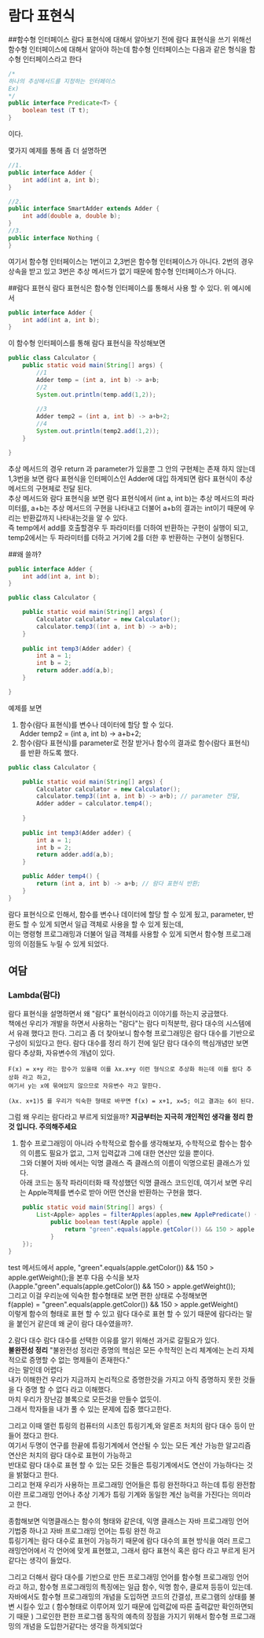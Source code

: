 # 람다 표현식

##함수형 인터페이스 
람다 표현식에 대해서 알아보기 전에 람다 표현식을 쓰기 위해선 함수형 인터페이스에 대해서 알아야 하는데 함수형 인터페이스는 다음과 같은 형식을 함수형 인터페이스라고 한다  
```java
/*
하나의 추상메서드를 지정하는 인터페이스
Ex)
*/
public interface Predicate<T> {
    boolean test (T t);
}
```
이다.

몇가지 예제를 통해 좀 더 설명하면
```java
//1.
public interface Adder {
    int add(int a, int b);
}

//2.
public interface SmartAdder extends Adder {
    int add(double a, double b);
}
//3.
public interface Nothing {
}
```
여기서 함수형 인터페이스는 1번이고 2,3번은 함수형 인터페이스가 아니다.
2번의 경우 상속을 받고 있고 3번은 추상 메서드가 없기 때문에 함수형 인터페이스가 아니다.

##람다 표현식
람다 표현식은 함수형 인터페이스를 통해서 사용 할 수 있다.
위 예시에서
```java
public interface Adder {
    int add(int a, int b);
}
```
이 함수형 인터페이스를 통해 람다 표현식을 작성해보면  
```java
public class Calculator {
    public static void main(String[] args) {
        //1
        Adder temp = (int a, int b) -> a+b;
        //2
        System.out.println(temp.add(1,2));
        
        //3
        Adder temp2 = (int a, int b) -> a+b+2;
        //4
        System.out.println(temp2.add(1,2));
    }

}
```
추상 메서드의 경우 return 과 parameter가 있을뿐 그 안의 구현체는 존재 하지 않는데 1,3번을 보면 람다 표현식을 인터페이스인 Adder에 대입 하게되면 람다 표현식이 추상 메서드의 구현체로 전달 된다.  
추상 메서드와 람다 표현식을 보면 람다 표현식에서 (int a, int b)는 추상 메서드의 파라미터를, a+b는 추상 메서드의 구현을 나타내고 더불어 a+b의 결과는 int이기 때문에 우리는 반환값까지 나타내는것을 알 수 있다.  
즉 temp에서 add를 호출할경우 두 파라미터를 더하여 반환하는 구현이 실행이 되고, temp2에서는 두 파라미터를 더하고 거기에 2를 더한 후 반환하는 구현이 실행된다.  

##왜 쓸까?
```java
public interface Adder {
    int add(int a, int b);
}
```
```java
public class Calculator {

    public static void main(String[] args) {
        Calculator calculator = new Calculator();
        calculator.temp3((int a, int b) -> a+b);
    }
    
    public int temp3(Adder adder) {
        int a = 1;
        int b = 2;
        return adder.add(a,b);
    }

}
```
예제를 보면  
1. 함수(람다 표현식)를 변수나 데이터에 할당 할 수 있다.  
        Adder temp2 = (int a, int b) -> a+b+2;
2. 함수(람다 표현식)를 parameter로 전잘 받거나 함수의 결과로 함수(람다 표현식)를 반환 하도록 했다.
```java
public class Calculator {

    public static void main(String[] args) {
        Calculator calculator = new Calculator();
        calculator.temp3((int a, int b) -> a+b); // parameter 전달,
        Adder adder = calculator.temp4();
        
    }
    
    public int temp3(Adder adder) {
        int a = 1;
        int b = 2;
        return adder.add(a,b);
    }

    public Adder temp4() {
        return (int a, int b) -> a+b; // 람다 표현식 반환;
    }
}
```
람다 표현식으로 인해서, 함수를 변수나 데이터에 할당 할 수 있게 됬고, parameter, 반환도 할 수 있게 되면서 일급 객체로 사용을 할 수 있게 됬는데,  
이는 명령형 프로그래밍과 더불어 일급 객체를 사용할 수 있게 되면서 함수형 프로그래밍의 이점들도 누릴 수 있게 되었다.  

## 여담
### Lambda(람다)
람다 표현식을 설명하면서 왜 "람다" 표현식이라고 이야기를 하는지 궁금했다.  
책에선 우리가 개발을 하면서 사용하는 "람다"는 람다 미적분학, 람다 대수의 시스템에서 유래 했다고 한다.
그리고 좀 더 찾아보니 함수형 프로그래밍은  람다 대수를 기반으로 구성이 되있다고 한다.
람다 대수를 정리 하기 전에 일단 람다 대수의 핵심개념만 보면 람다 추상화, 자유변수의 개념이 있다.
```
F(x) = x+y 라는 함수가 있을때 이를 λx.x+y 이런 형식으로 추상화 하는데 이를 람다 추상화 라고 하고,
여기서 y는 x에 묶여있지 않으므로 자유변수 라고 말한다.

(λx. x+1)5 를 우리가 익숙한 형태로 바꾸면 f(x) = x+1, x=5; 이고 결과는 6이 된다.
```
그럼 왜 우리는 람다라고 부르게 되었을까?
**지금부터는 지극히 개인적인 생각을 정리 한것 입니다. 주의해주세요**  
1. 함수
프로그래밍이 아니라 수학적으로 함수를 생각해보자, 수학적으로 함수는 함수의 이름도 필요가 없고, 그저 입력값과 그에 대한 연산만 있을 뿐이다.  
그와 더불어 자바 에서는 익명 클래스 즉 클래스의 이름이 익명으로된 클래스가 있다.  
아래 코드는 동작 파라미터화 때 작성했던 익명 클래스 코드인데, 여기서 보면 우리는 Apple객체를 변수로 받아 어떤 연산을 반환하는 구현을 했다.  
```java
    public static void main(String[] args) {
        List<Apple> apples = filterApples(apples,new ApplePredicate() {
            public boolean test(Apple apple) {
                return "green".equals(apple.getColor()) && 150 > apple.getWeight();
            }       
    });
}
```  
test 메서드에서 apple, "green".equals(apple.getColor()) && 150 > apple.getWeight();을 본후 다음 수식을 보자  
(λapple."green".equals(apple.getColor()) && 150 > apple.getWeight());  
그리고 이걸 우리눈에 익숙한 함수형태로 보면 편한 상태로 수정해보면  
f(apple) = "green".equals(apple.getColor()) && 150 > apple.getWeight()  
이렇게 함수의 형태로 표현 할 수 있고 람다 대수로 표현 할 수 있기 때문에 람다라는 말을 붙인거 같은데 왜 굳이 람다 대수였을까?.  

2.람다 대수 
람다 대수를 선택한 이유를 알기 위해선 과거로 갈필요가 있다.  
**불완전성 정리**
"불완전성 정리란 증명의 핵심은 모든 수학적인 논리 체계에는 논리 자체적으로 증명할 수 없는 명제들이 존재한다."  
라는 말인데 어렵다  
내가 이해한건 우리가 지금까지 논리적으로 증명한것을 가지고 아직 증명하지 못한 것들을 다 증명 할 수 없다 라고 이해했다.  
마치 우리가 장난감 블록으로 모든것을 만들수 없듯이.  
그래서 학자들을 내가 풀 수 있는 문제에 집중 했다고한다.  

그리고 이때 앨런 튜링의 컴퓨터의 시초인 튜링기계,와 알론조 처치의 람다 대수 등이 만들어 졌다고 한다.  
여기서 두명이 연구를 한끝에 튜링기계에서 연산될 수 있는 모든 계산 가능한 알고리즘 연산은 처치의 람다 대수로 표현이 가능하고  
반대로 람다 대수로 표현 할 수 있는 모든 것들은 튜링기계에서도 연산이 가능하다는 것을 밝혔다고 한다.  
그리고 현재 우리가 사용하는 프로그래밍 언어들은 튜링 완전하다고 하는데 튜링 완전함이란 프로그래밍 언어나 추상 기계가 튜링 기계와 동일한 계산 능력을 가진다는 의미라고 한다.  

종합해보면 익명클래스는 함수의 형태와 같은데, 익명 클래스는 자바 프로그래밍 언어 기법중 하나고 자바 프로그래밍 언어는 튜링 완전 하고  
튜링기계는 람다 대수로 표현이 가능하기 때문에 람다 대수의 표현 방식을 여러 프로그래밍언어에서 각 언어에 맞게 표현했고, 그래서 람다 표현식 혹은 람다 라고 부르게 된거같다는 생각이 들었다.  

그리고 더해서 람다 대수를 기반으로 만든 프로그래밍 언어를 함수형 프로그래밍 언어 라고 하고, 함수형 프로그래밍의 특징에는 일급 함수, 익명 함수, 클로져 등등이 있는데.  
자바에서도 함수형 프로그래밍의 개념을 도입하면 코드의 간결성, 프로그램의 상태를 불변 시킬수 있고 ( 함수형태로 이루어져 있기 때문에 입력값에 따른 출력값만 확인하면되기 때문 ) 그로인한 편한 프로그램 동작의 예측의 장점을 가지기 위해서 함수형 프로그래밍의 개념을 도입한거같다는 생각을 하게되었다 